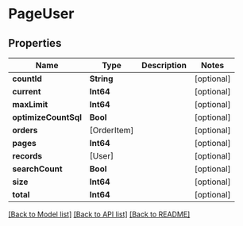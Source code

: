 # PageUser

## Properties
Name | Type | Description | Notes
------------ | ------------- | ------------- | -------------
**countId** | **String** |  | [optional] 
**current** | **Int64** |  | [optional] 
**maxLimit** | **Int64** |  | [optional] 
**optimizeCountSql** | **Bool** |  | [optional] 
**orders** | [OrderItem] |  | [optional] 
**pages** | **Int64** |  | [optional] 
**records** | [User] |  | [optional] 
**searchCount** | **Bool** |  | [optional] 
**size** | **Int64** |  | [optional] 
**total** | **Int64** |  | [optional] 

[[Back to Model list]](../README.md#documentation-for-models) [[Back to API list]](../README.md#documentation-for-api-endpoints) [[Back to README]](../README.md)


